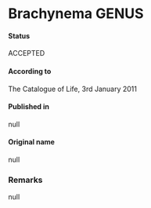 # Brachynema GENUS

#### Status
ACCEPTED

#### According to
The Catalogue of Life, 3rd January 2011

#### Published in
null

#### Original name
null

### Remarks
null